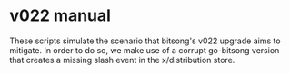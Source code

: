 # v022 manual 

These scripts simulate the scenario that bitsong's v022 upgrade aims to mitigate. In order to do so, we make use of a corrupt go-bitsong version that creates a missing slash event in the x/distribution store. 


